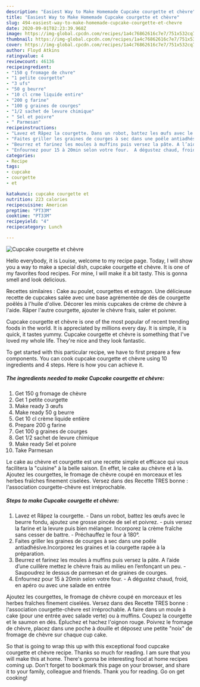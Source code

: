 ```yaml
---
description: "Easiest Way to Make Homemade Cupcake courgette et chèvre"
title: "Easiest Way to Make Homemade Cupcake courgette et chèvre"
slug: 494-easiest-way-to-make-homemade-cupcake-courgette-et-chevre
date: 2020-09-01T02:23:39.968Z
image: https://img-global.cpcdn.com/recipes/1a4c76862616c7e7/751x532cq70/cupcake-courgette-et-chevre-photo-principale-de-la-recette.jpg
thumbnail: https://img-global.cpcdn.com/recipes/1a4c76862616c7e7/751x532cq70/cupcake-courgette-et-chevre-photo-principale-de-la-recette.jpg
cover: https://img-global.cpcdn.com/recipes/1a4c76862616c7e7/751x532cq70/cupcake-courgette-et-chevre-photo-principale-de-la-recette.jpg
author: Floyd Atkins
ratingvalue: 4
reviewcount: 46136
recipeingredient:
- "150 g fromage de chvre"
- "1 petite courgette"
- "3 ufs"
- "50 g beurre"
- "10 cl crme liquide entire"
- "200 g farine"
- "100 g graines de courges"
- "1/2 sachet de levure chimique"
- " Sel et poivre"
- " Parmesan"
recipeinstructions:
- "Lavez et Râpez la courgette. Dans un robot, battez les œufs avec le beurre fondu, ajoutez une grosse pincée de sel et poivrez.  puis versez la farine et la levure puis bien mélanger. Incorporez la crème fraîche sans cesser de battre. Préchauffez le four à 180°."
- "Faites griller les graines de courges à sec dans une poêle antiadhésive.Incorporez les graines et la courgette rapée à la préparation."
- "Beurrez et farinez les moules à muffins puis versez la pâte. A l’aide d’une cuillère mettez le chèvre frais au milieu en l’enfonçant un peu.  Saupoudrez le dessus de parmesan et de graines de courges."
- "Enfournez pour 15 à 20min selon votre four.  A dégustez chaud, froid, en apéro ou avec une salade en entrée"
categories:
- Recipe
tags:
- cupcake
- courgette
- et

katakunci: cupcake courgette et 
nutrition: 223 calories
recipecuisine: American
preptime: "PT33M"
cooktime: "PT33M"
recipeyield: "4"
recipecategory: Lunch

---
```



![Cupcake courgette et chèvre](https://img-global.cpcdn.com/recipes/1a4c76862616c7e7/751x532cq70/cupcake-courgette-et-chevre-photo-principale-de-la-recette.jpg)

Hello everybody, it is Louise, welcome to my recipe page. Today, I will show you a way to make a special dish, cupcake courgette et chèvre. It is one of my favorites food recipes. For mine, I will make it a bit tasty. This is gonna smell and look delicious.

Recettes similaires : Cake au poulet, courgettes et estragon. Une délicieuse recette de cupcakes salée avec une base agrémentée de dés de courgette poêlés à l&#39;huile d&#39;olive. Décorer les minis cupcakes de crème de chèvre à l&#39;aide. Râper l&#39;autre courgette, ajouter le chèvre frais, saler et poivrer.

Cupcake courgette et chèvre is one of the most popular of recent trending foods in the world. It is appreciated by millions every day. It is simple, it is quick, it tastes yummy. Cupcake courgette et chèvre is something that I've loved my whole life. They're nice and they look fantastic.


To get started with this particular recipe, we have to first prepare a few components. You can cook cupcake courgette et chèvre using 10 ingredients and 4 steps. Here is how you can achieve it.

<!--inarticleads1-->

##### The ingredients needed to make Cupcake courgette et chèvre:

1. Get 150 g fromage de chèvre
1. Get 1 petite courgette
1. Make ready 3 œufs
1. Make ready 50 g beurre
1. Get 10 cl crème liquide entière
1. Prepare 200 g farine
1. Get 100 g graines de courges
1. Get 1/2 sachet de levure chimique
1. Make ready  Sel et poivre
1. Take  Parmesan


Le cake au chèvre et courgette est une recette simple et efficace qui vous facilitera la &#34;cuisine&#34; à la belle saison. En effet, le cake au chèvre et à la. Ajoutez les courgettes, le fromage de chèvre coupé en morceaux et les herbes fraîches finement ciselées. Versez dans des Recette TRES bonne : l&#39;association courgette-chèvre est irréprochable. 

<!--inarticleads2-->

##### Steps to make Cupcake courgette et chèvre:

1. Lavez et Râpez la courgette. - Dans un robot, battez les œufs avec le beurre fondu, ajoutez une grosse pincée de sel et poivrez.  - puis versez la farine et la levure puis bien mélanger. Incorporez la crème fraîche sans cesser de battre. - Préchauffez le four à 180°.
1. Faites griller les graines de courges à sec dans une poêle antiadhésive.Incorporez les graines et la courgette rapée à la préparation.
1. Beurrez et farinez les moules à muffins puis versez la pâte. A l’aide d’une cuillère mettez le chèvre frais au milieu en l’enfonçant un peu.  - Saupoudrez le dessus de parmesan et de graines de courges.
1. Enfournez pour 15 à 20min selon votre four.  - A dégustez chaud, froid, en apéro ou avec une salade en entrée


Ajoutez les courgettes, le fromage de chèvre coupé en morceaux et les herbes fraîches finement ciselées. Versez dans des Recette TRES bonne : l&#39;association courgette-chèvre est irréprochable. A faire dans un moule à cake (pour une entrée avec salade verte) ou à muffins. Coupez la courgette et le saumon en dés. Épluchez et hachez l&#39;oignon rouge. Poivrez le fromage de chèvre, placez dans une poche à douille et déposez une petite &#34;noix&#34; de fromage de chèvre sur chaque cup cake. 

So that is going to wrap this up with this exceptional food cupcake courgette et chèvre recipe. Thanks so much for reading. I am sure that you will make this at home. There's gonna be interesting food at home recipes coming up. Don't forget to bookmark this page on your browser, and share it to your family, colleague and friends. Thank you for reading. Go on get cooking!
